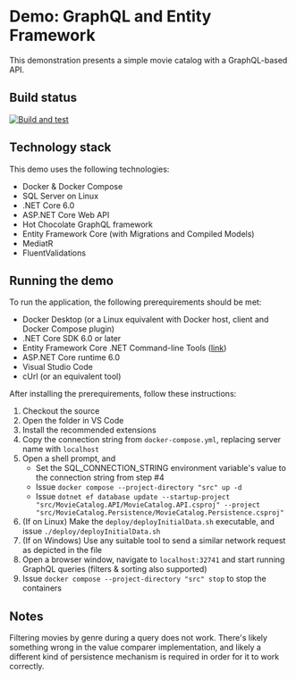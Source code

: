 # Demo: GraphQL and Entity Framework 
This demonstration presents a simple movie catalog with a GraphQL-based API.

## Build status
[![Build and test](https://github.com/anttikes/graphql-demo/actions/workflows/coverage.yml/badge.svg)](https://github.com/anttikes/graphql-demo/actions/workflows/coverage.yml)

## Technology stack
This demo uses the following technologies:
- Docker & Docker Compose
- SQL Server on Linux
- .NET Core 6.0
- ASP.NET Core Web API
- Hot Chocolate GraphQL framework
- Entity Framework Core (with Migrations and Compiled Models)
- MediatR
- FluentValidations

## Running the demo
To run the application, the following prerequirements should be met:
- Docker Desktop (or a Linux equivalent with Docker host, client and Docker Compose plugin)
- .NET Core SDK 6.0 or later
- Entity Framework Core .NET Command-line Tools ([link](https://learn.microsoft.com/en-us/ef/core/cli/dotnet))
- ASP.NET Core runtime 6.0
- Visual Studio Code
- cUrl (or an equivalent tool)

After installing the prerequirements, follow these instructions:
1. Checkout the source
2. Open the folder in VS Code
3. Install the recommended extensions
4. Copy the connection string from `docker-compose.yml`, replacing server name with `localhost`
5. Open a shell prompt, and
   - Set the SQL_CONNECTION_STRING environment variable's value to the connection string from step #4
   - Issue `docker compose --project-directory "src" up -d`
   - Issue `dotnet ef database update --startup-project "src/MovieCatalog.API/MovieCatalog.API.csproj" --project "src/MovieCatalog.Persistence/MovieCatalog.Persistence.csproj"`
6. (If on Linux) Make the `deploy/deployInitialData.sh` executable, and issue `./deploy/deployInitialData.sh`
7. (If on Windows) Use any suitable tool to send a similar network request as depicted in the file
8. Open a browser window, navigate to `localhost:32741` and start running GraphQL queries (filters & sorting also supported)
9. Issue `docker compose --project-directory "src" stop` to stop the containers

## Notes
Filtering movies by genre during a query does not work. There's likely something wrong in the value comparer implementation, and likely a different kind of persistence mechanism is required in order for it to work correctly.
